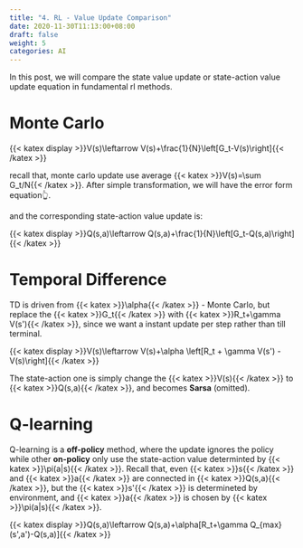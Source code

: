 ```yaml
---
title: "4. RL - Value Update Comparison"
date: 2020-11-30T11:13:00+08:00
draft: false
weight: 5
categories: AI
---
```


In this post, we will compare the state value update or state-action value update equation in fundamental rl methods.

# Monte Carlo

{{< katex display >}}V(s)\leftarrow V(s)+\frac{1}{N}\left[G_t-V(s)\right]{{< /katex >}}

recall that, monte carlo update use average {{< katex >}}V(s)=\sum G_t/N{{< /katex >}}. After simple transformation, we will have the error form equation:point_up_2:.

and the corresponding state-action value update is:

{{< katex display >}}Q(s,a)\leftarrow Q(s,a)+\frac{1}{N}\left[G_t-Q(s,a)\right]{{< /katex >}}

# Temporal Difference

TD is driven from {{< katex >}}\alpha{{< /katex >}} - Monte Carlo, but replace the {{< katex >}}G_t{{< /katex >}} with {{< katex >}}R_t+\gamma V(s'){{< /katex >}}, since we want a instant update per step rather than till terminal.

{{< katex display >}}V(s)\leftarrow V(s)+\alpha \left[R_t + \gamma V(s') -V(s)\right]{{< /katex >}}

The state-action one is simply change the {{< katex >}}V(s){{< /katex >}} to {{< katex >}}Q(s,a){{< /katex >}}, and becomes **Sarsa** (omitted).

# Q-learning

Q-learning is a **off-policy** method, where the update ignores the policy while other **on-policy** only use the state-action value determinted by {{< katex >}}\pi(a|s){{< /katex >}}. Recall that, even {{< katex >}}s{{< /katex >}} and {{< katex >}}a{{< /katex >}} are connected in {{< katex >}}Q(s,a){{< /katex >}}, but the {{< katex >}}s'{{< /katex >}} is determineted by environment, and {{< katex >}}a{{< /katex >}} is chosen by {{< katex >}}\pi(a|s){{< /katex >}}.

{{< katex display >}}Q(s,a)\leftarrow Q(s,a)+\alpha[R_t+\gamma Q_{max}(s',a')-Q(s,a)]{{< /katex >}}


